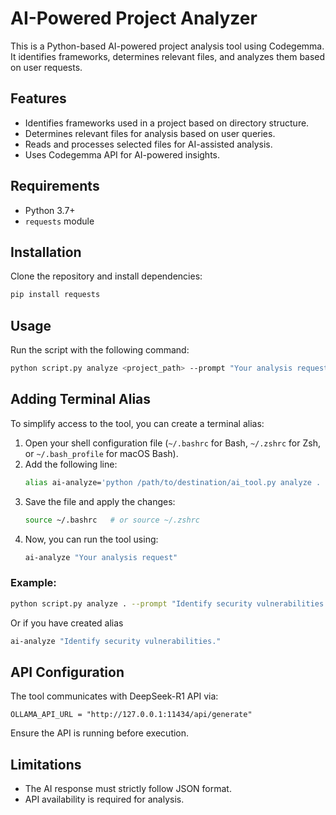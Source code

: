 # AI-Powered Project Analyzer

This is a Python-based AI-powered project analysis tool using Codegemma. It identifies frameworks, determines relevant files, and analyzes them based on user requests.

## Features
- Identifies frameworks used in a project based on directory structure.
- Determines relevant files for analysis based on user queries.
- Reads and processes selected files for AI-assisted analysis.
- Uses Codegemma API for AI-powered insights.

## Requirements
- Python 3.7+
- `requests` module

## Installation
Clone the repository and install dependencies:
```sh
pip install requests
```

## Usage
Run the script with the following command:
```sh
python script.py analyze <project_path> --prompt "Your analysis request"
```


## Adding Terminal Alias

To simplify access to the tool, you can create a terminal alias:

1. Open your shell configuration file (`~/.bashrc` for Bash, `~/.zshrc` for Zsh, or `~/.bash_profile` for macOS Bash).
2. Add the following line:
   ```sh
   alias ai-analyze='python /path/to/destination/ai_tool.py analyze . --prompt'
   ```
3. Save the file and apply the changes:
   ```sh
   source ~/.bashrc   # or source ~/.zshrc
   ```
4. Now, you can run the tool using:
   ```sh
   ai-analyze "Your analysis request"
   ```


### Example:
```sh
python script.py analyze . --prompt "Identify security vulnerabilities." # '.' is necessary for determining the root directory
```

Or if you have created alias

```sh
ai-analyze "Identify security vulnerabilities." 
```

## API Configuration
The tool communicates with DeepSeek-R1 API via:
```
OLLAMA_API_URL = "http://127.0.0.1:11434/api/generate"
```
Ensure the API is running before execution.

## Limitations
- The AI response must strictly follow JSON format.
- API availability is required for analysis.


